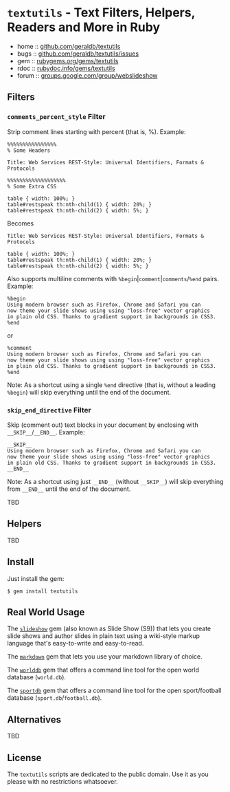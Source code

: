 # `textutils` - Text Filters, Helpers, Readers and More in Ruby

* home  :: [github.com/geraldb/textutils](https://github.com/geraldb/textutils)
* bugs  :: [github.com/geraldb/textutils/issues](https://github.com/geraldb/textutils/issues)
* gem   :: [rubygems.org/gems/textutils](https://rubygems.org/gems/textutils)
* rdoc  :: [rubydoc.info/gems/textutils](http://rubydoc.info/gems/textutils)
* forum :: [groups.google.com/group/webslideshow](https://groups.google.com/group/webslideshow)


## Filters

### `comments_percent_style` Filter

Strip comment lines starting with percent (that is, %). Example:

    %%%%%%%%%%%%%%%%
    % Some Headers
    
    Title: Web Services REST-Style: Universal Identifiers, Formats & Protocols
    
    %%%%%%%%%%%%%%%%%%%
    % Some Extra CSS
    
    table { width: 100%; }
    table#restspeak th:nth-child(1) { width: 20%; }
    table#restspeak th:nth-child(2) { width: 5%; }

Becomes

    Title: Web Services REST-Style: Universal Identifiers, Formats & Protocols
    
    table { width: 100%; }
    table#restspeak th:nth-child(1) { width: 20%; }
    table#restspeak th:nth-child(2) { width: 5%; }

Also supports multiline comments with `%begin`|`comment`|`comments`/`%end` pairs. Example:

    %begin
    Using modern browser such as Firefox, Chrome and Safari you can
    now theme your slide shows using using "loss-free" vector graphics
    in plain old CSS. Thanks to gradient support in backgrounds in CSS3.
    %end

or

    %comment
    Using modern browser such as Firefox, Chrome and Safari you can
    now theme your slide shows using using "loss-free" vector graphics
    in plain old CSS. Thanks to gradient support in backgrounds in CSS3.
    %end

Note: As a shortcut using a single `%end` directive (that is, without a leading `%begin`)
will skip everything until the end of the document.


### `skip_end_directive` Filter

Skip (comment out) text blocks in your document by
enclosing with `__SKIP__`/`__END__`. Example:

    __SKIP__
    Using modern browser such as Firefox, Chrome and Safari you can
    now theme your slide shows using using "loss-free" vector graphics
    in plain old CSS. Thanks to gradient support in backgrounds in CSS3.
    __END__

Note: As a shortcut using just `__END__` (without `__SKIP__`)
will skip everything from `__END__` until the end of the document.


TBD

## Helpers

TBD


## Install

Just install the gem:

    $ gem install textutils


## Real World Usage

The [`slideshow`](http://slideshow.rubyforge.org) gem (also known as Slide Show (S9))
that lets you create slide shows
and author slides in plain text using a wiki-style markup language that's easy-to-write and easy-to-read.

The [`markdown`](https://github.com/geraldb/markdown) gem that lets you use your markdown library
of choice.

The [`worlddb`](https://github.com/geraldb/world.db.ruby) gem that offers a command line tool for the open world database (`world.db`).

The [`sportdb`](https://github.com/geraldb/sport.db.ruby) gem that offers a command line tool for the open sport/football database (`sport.db`/`football.db`).

## Alternatives

TBD

## License

The `textutils` scripts are dedicated to the public domain.
Use it as you please with no restrictions whatsoever.